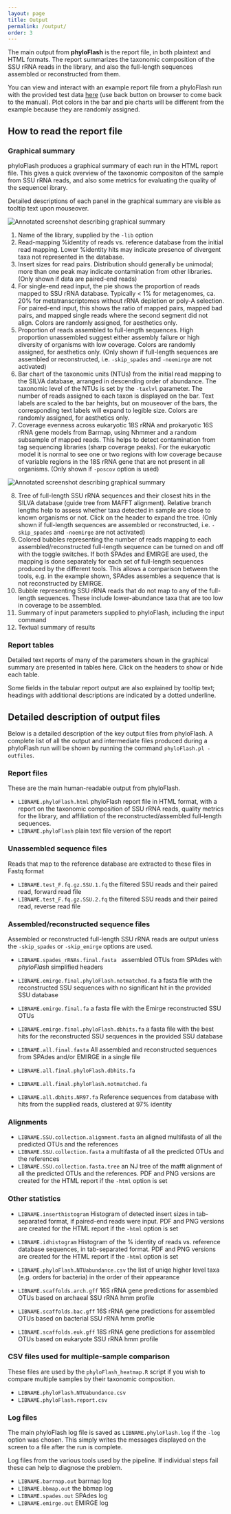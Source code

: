 ```yaml
---
layout: page
title: Output
permalink: /output/
order: 3
---
```


The main output from **phyloFlash** is the report file, in both plaintext and HTML formats. The report summarizes the taxonomic composition of the SSU rRNA reads in the library, and also the full-length sequences assembled or reconstructed from them.

You can view and interact with an example report file from a phyloFlash run with the provided test data [here](test.phyloFlash.html) (use back button on browser to come back to the manual). Plot colors in the bar and pie charts will be different from the example because they are randomly assigned.

## How to read the report file

### Graphical summary

phyloFlash produces a graphical summary of each run in the HTML report file. This gives a quick overview of the taxonomic compositon of the sample from SSU rRNA reads, and also some metrics for evaluating the quality of the sequencel ibrary.

Detailed descriptions of each panel in the graphical summary are visible as tooltip text upon mouseover. 

![Annotated screenshot describing graphical summary](report_screenshot_annotated_001.png)

1. Name of the library, supplied by the `-lib` option
2. Read-mapping %identity of reads vs. reference database from the initial read mapping. Lower %identity hits may indicate presence of divergent taxa not represented in the database.
3. Insert sizes for read pairs. Distribution should generally be unimodal; more than one peak may indicate contamination from other libraries. (Only shown if data are paired-end reads)
4. For single-end read input, the pie shows the proportion of reads mapped to SSU rRNA database. Typically < 1% for metagenomes, ca. 20% for metatranscriptomes without rRNA depletion or poly-A selection. For paired-end input, this shows the ratio of mapped pairs, mapped bad pairs, and mapped single reads where the second segment did not align. Colors are randomly assigned, for aesthetics only.
5. Proportion of reads assembled to full-length sequences. High proportion unassembled suggest either assembly failure or high diversity of organisms with low coverage. Colors are randomly assigned, for aesthetics only. (Only shown if full-length sequences are assembled or reconstructed, i.e. `-skip_spades` and `-noemirge` are not activated)
6. Bar chart of the taxonomic units (NTUs) from the initial read mapping to the SILVA database, arranged in descending order of abundance. The taxonomic level of the NTUs is set by the `-taxlvl` parameter. The number of reads assigned to each taxon is displayed on the bar. Text labels are scaled to the bar heights, but on mouseover of the bars, the corresponding text labels will expand to legible size. Colors are randomly assigned, for aesthetics only.
7. Coverage evenness across eukaryotic 18S rRNA and prokaryotic 16S rRNA gene models from Barrnap, using Nhmmer and a random subsample of mapped reads. This helps to detect contamination from tag sequencing libraries (sharp coverage peaks). For the eukaryotic model it is normal to see one or two regions with low coverage because of variable regions in the 18S rRNA gene that are not present in all organisms. (Only shown if `-poscov` option is used)

![Annotated screenshot describing graphical summary](report_screenshot_annotated_002.png)

8. Tree of full-length SSU rRNA sequences and their closest hits in the SILVA database (guide tree from MAFFT alignment). Relative branch lengths help to assess whether taxa detected in sample are close to known organisms or not. Click on the header to expand the tree. (Only shown if full-length sequences are assembled or reconstructed, i.e. `-skip_spades` and `-noemirge` are not activated)
9. Colored bubbles representing the number of reads mapping to each assembled/reconstructed full-length sequence can be turned on and off with the toggle switches. If both SPAdes and EMIRGE are used, the mapping is done separately for each set of full-length sequences produced by the different tools. This allows a comparison between the tools, e.g. in the example shown, SPAdes assembles a sequence that is not reconstructed by EMIRGE. 
10. Bubble representing SSU rRNA reads that do not map to any of the full-length sequences. These include lower-abundance taxa that are too low in coverage to be assembled.
11. Summary of input parameters supplied to phyloFlash, including the input command
12. Textual summary of results 

### Report tables

Detailed text reports of many of the parameters shown in the graphical summary are presented in tables here. Click on the headers to show or hide each table.

Some fields in the tabular report output are also explained by tooltip text; headings with additional descriptions are indicated by a dotted underline.

## Detailed description of output files

Below is a detailed description of the key output files from phyloFlash. A complete list of all the output and intermediate files produced during a phyloFlash run will be shown by running the command `phyloFlash.pl -outfiles`.

### Report files

These are the main human-readable output from phyloFlash.

 - `LIBNAME.phyloFlash.html` phyloFlash report file in HTML format, with a report on the taxonomic composition of SSU rRNA reads, quality metrics for the library, and affiliation of the reconstructed/assembled full-length sequences.
 - `LIBNAME.phyloFlash` plain text file version of the report

### Unassembled sequence files

Reads that map to the reference database are extracted to these files in Fastq format

 - `LIBNAME.test_F.fq.gz.SSU.1.fq` the filtered SSU reads and their paired read, forward read file  
 - `LIBNAME.test_F.fq.gz.SSU.2.fq` the filtered SSU reads and their paired read, reverse read file  

### Assembled/reconstructed sequence files

Assembled or reconstructed full-length SSU rRNA reads are output unless the `-skip_spades` or `-skip_emirge` options are used.

 - `LIBNAME.spades_rRNAs.final.fasta ` assembled OTUs from SPAdes with *phyloFlash* simplified headers

 - `LIBNAME.emirge.final.phyloFlash.notmatched.fa` a fasta file with the reconstructed SSU sequences with no significant hit in the provided SSU database
 - `LIBNAME.emirge.final.fa` a fasta file with the Emirge reconstructed SSU OTUs
 - `LIBNAME.emirge.final.phyloFlash.dbhits.fa` a fasta file with the best hits for the reconstructed SSU sequences in the provided SSU database

 - `LIBNAME.all.final.fasta` All assembled and reconstructed sequences from SPAdes and/or EMIRGE in a single file
 - `LIBNAME.all.final.phyloFlash.dbhits.fa`
 - `LIBNAME.all.final.phyloFlash.notmatched.fa`

 - `LIBNAME.all.dbhits.NR97.fa` Reference sequences from database with hits from the supplied reads, clustered at 97% identity

### Alignments

 - `LIBNAME.SSU.collection.alignment.fasta` an aligned multifasta of all the predicted OTUs and the references
 - `LIBNAME.SSU.collection.fasta` a multifasta of all the predicted OTUs and the references
 - `LIBNAME.SSU.collection.fasta.tree` an NJ tree of the mafft alignment of all the predicted OTUs and the references. PDF and PNG versions are created for the HTML report if the `-html` option is set

### Other statistics

 - `LIBNAME.inserthistogram` Histogram of detected insert sizes in tab-separated format, if paired-end reads were input. PDF and PNG versions are created for the HTML report if the `-html` option is set
 - `LIBNAME.idhistogram` Histogram of the % identity of reads vs. reference database sequences, in tab-separated format. PDF and PNG versions are created for the HTML report if the `-html` option is set
 - `LIBNAME.phyloFlash.NTUabundance.csv` the list of uniqe higher level taxa (e.g. orders for bacteria) in the order of their appearance

 - `LIBNAME.scaffolds.arch.gff` 16S rRNA gene predictions for assembled OTUs based on archaeal SSU rRNA hmm profile  
 - `LIBNAME.scaffolds.bac.gff` 16S rRNA gene predictions for assembled OTUs based on bacterial SSU rRNA hmm profile  
 - `LIBNAME.scaffolds.euk.gff` 18S rRNA gene predictions for assembled OTUs based on eukaryote SSU rRNA hmm profile

### CSV files used for multiple-sample comparison

These files are used by the `phyloFlash_heatmap.R` script if you wish to compare multiple samples by their taxonomic composition.

 - `LIBNAME.phyloFlash.NTUabundance.csv`
 - `LIBNAME.phyloFlash.report.csv`

### Log files

The main phyloFlash log file is saved as `LIBNAME.phyloFlash.log` if the `-log` option was chosen. This simply writes the messages displayed on the screen to a file after the run is complete. 

Log files from the various tools used by the pipeline. If individual steps fail these can help to diagnose the problem.

 - `LIBNAME.barrnap.out` barrnap log  
 - `LIBNAME.bbmap.out` the bbmap log
 - `LIBNAME.spades.out` SPAdes log  
 - `LIBNAME.emirge.out` EMIRGE log
